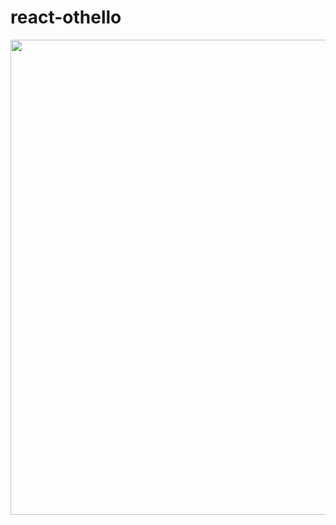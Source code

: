 # react-othello
<img src="https://user-images.githubusercontent.com/26057458/57149801-86fc0300-6e07-11e9-870d-4923be46fa3c.png" width="660" height="760">
